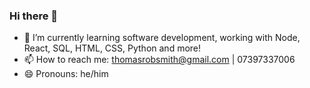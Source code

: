 ### Hi there 👋

- 🌱 I’m currently learning software development, working with Node, React, SQL, HTML, CSS, Python and more!
- 📫 How to reach me: thomasrobsmith@gmail.com | 07397337006
- 😄 Pronouns: he/him
